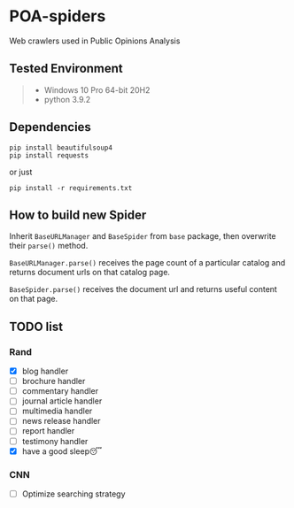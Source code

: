 # POA-spiders
Web crawlers used in Public Opinions Analysis

## Tested Environment
> + Windows 10 Pro 64-bit 20H2
> + python 3.9.2

## Dependencies
```commandline
pip install beautifulsoup4
pip install requests
```
or just
```commandline
pip install -r requirements.txt
```

## How to build new Spider
Inherit `BaseURLManager` and `BaseSpider` from `base` package, then overwrite their `parse()` method.

`BaseURLManager.parse()` receives the page count of a particular catalog and returns document urls on that catalog page.

`BaseSpider.parse()` receives the document url and returns useful content on that page.

## TODO list

### Rand
 - [x] blog handler
 - [ ] brochure handler
 - [ ] commentary handler
 - [ ] journal article handler
 - [ ] multimedia handler
 - [ ] news release handler
 - [ ] report handler
 - [ ] testimony handler
 - [x] have a good sleep😴
### CNN
 - [ ] Optimize searching strategy